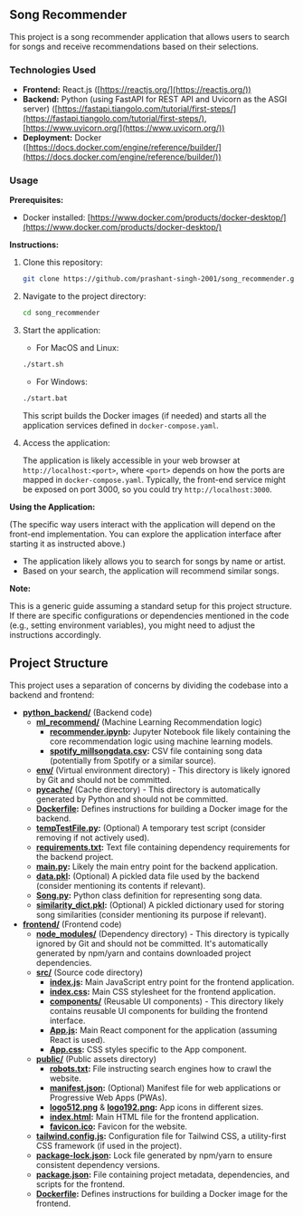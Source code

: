 ## Song Recommender

This project is a song recommender application that allows users to search for songs and receive recommendations based on their selections.

### Technologies Used

- **Frontend:** React.js ([https://reactjs.org/](https://reactjs.org/))
- **Backend:** Python (using FastAPI for REST API and Uvicorn as the ASGI server) ([https://fastapi.tiangolo.com/tutorial/first-steps/](https://fastapi.tiangolo.com/tutorial/first-steps/), [https://www.uvicorn.org/](https://www.uvicorn.org/))
- **Deployment:** Docker ([https://docs.docker.com/engine/reference/builder/](https://docs.docker.com/engine/reference/builder/))

### Usage

**Prerequisites:**

- Docker installed: [https://www.docker.com/products/docker-desktop/](https://www.docker.com/products/docker-desktop/)

**Instructions:**

1. Clone this repository:

   ```bash
   git clone https://github.com/prashant-singh-2001/song_recommender.git
   ```

2. Navigate to the project directory:

   ```bash
   cd song_recommender
   ```

3. Start the application:

   - For MacOS and Linux:

   ```bash
   ./start.sh
   ```

   - For Windows:

   ```bash
   ./start.bat
   ```

   This script builds the Docker images (if needed) and starts all the application services defined in `docker-compose.yaml`.

4. Access the application:

   The application is likely accessible in your web browser at `http://localhost:<port>`, where `<port>` depends on how the ports are mapped in `docker-compose.yaml`. Typically, the front-end service might be exposed on port 3000, so you could try `http://localhost:3000`.

**Using the Application:**

(The specific way users interact with the application will depend on the front-end implementation. You can explore the application interface after starting it as instructed above.)

- The application likely allows you to search for songs by name or artist.
- Based on your search, the application will recommend similar songs.

**Note:**

This is a generic guide assuming a standard setup for this project structure. If there are specific configurations or dependencies mentioned in the code (e.g., setting environment variables), you might need to adjust the instructions accordingly.

## Project Structure

This project uses a separation of concerns by dividing the codebase into a backend and frontend:

- **[python_backend/](python_backend/)** (Backend code)
  - **[ml_recommend/](python_backend/ml_recommend/)** (Machine Learning Recommendation logic)
    - **[recommender.ipynb](python_backend/ml_recommend/recommender.ipynb):** Jupyter Notebook file likely containing the core recommendation logic using machine learning models.
    - **[spotify_millsongdata.csv](python_backend/ml_recommend/spotify_millsongdata.csv):** CSV file containing song data (potentially from Spotify or a similar source).
  - **[env/](python_backend/env/)** (Virtual environment directory) - This directory is likely ignored by Git and should not be committed.
  - **[**pycache**/](python_backend/**pycache**/)** (Cache directory) - This directory is automatically generated by Python and should not be committed.
  - **[Dockerfile](python_backend/Dockerfile):** Defines instructions for building a Docker image for the backend.
  - **[tempTestFile.py](python_backend/tempTestFile.py):** (Optional) A temporary test script (consider removing if not actively used).
  - **[requirements.txt](python_backend/requirements.txt):** Text file containing dependency requirements for the backend project.
  - **[main.py](python_backend/main.py):** Likely the main entry point for the backend application.
  - **[data.pkl](python_backend/data.pkl):** (Optional) A pickled data file used by the backend (consider mentioning its contents if relevant).
  - **[Song.py](python_backend/Song.py):** Python class definition for representing song data.
  - **[similarity_dict.pkl](python_backend/similarity_dict.pkl):** (Optional) A pickled dictionary used for storing song similarities (consider mentioning its purpose if relevant).
- **[frontend/](frontend/)** (Frontend code)
  - **[node_modules/](frontend/node_modules/)** (Dependency directory) - This directory is typically ignored by Git and should not be committed. It's automatically generated by npm/yarn and contains downloaded project dependencies.
  - **[src/](frontend/src/)** (Source code directory)
    - **[index.js](frontend/src/index.js):** Main JavaScript entry point for the frontend application.
    - **[index.css](frontend/src/index.css):** Main CSS stylesheet for the frontend application.
    - **[components/](frontend/src/components/)** (Reusable UI components) - This directory likely contains reusable UI components for building the frontend interface.
    - **[App.js](frontend/src/App.js):** Main React component for the application (assuming React is used).
    - **[App.css](frontend/src/App.css):** CSS styles specific to the App component.
  - **[public/](frontend/public/)** (Public assets directory)
    - **[robots.txt](frontend/public/robots.txt):** File instructing search engines how to crawl the website.
    - **[manifest.json](frontend/public/manifest.json):** (Optional) Manifest file for web applications or Progressive Web Apps (PWAs).
    - **[logo512.png](frontend/public/logo512.png)** & **[logo192.png](frontend/public/logo192.png):** App icons in different sizes.
    - **[index.html](frontend/public/index.html):** Main HTML file for the frontend application.
    - **[favicon.ico](frontend/public/favicon.ico):** Favicon for the website.
  - **[tailwind.config.js](frontend/tailwind.config.js):** Configuration file for Tailwind CSS, a utility-first CSS framework (if used in the project).
  - **[package-lock.json](frontend/package-lock.json):** Lock file generated by npm/yarn to ensure consistent dependency versions.
  - **[package.json](frontend/package.json):** File containing project metadata, dependencies, and scripts for the frontend.
  - **[Dockerfile](frontend/Dockerfile):** Defines instructions for building a Docker image for the frontend.

